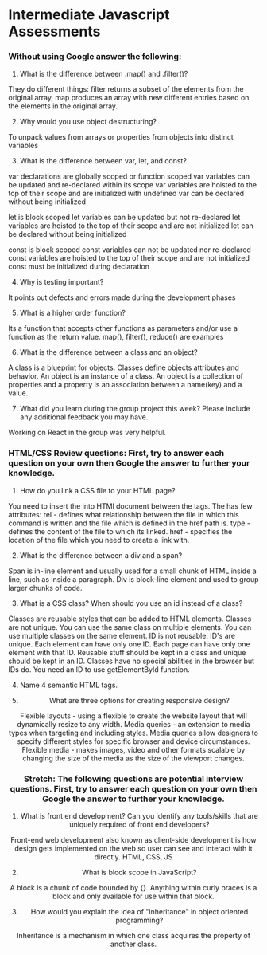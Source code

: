 # Intermediate Javascript Assessments

### Without using Google answer the following:

1. What is the difference between .map() and .filter()?

They do different things: filter returns a subset of the elements from the original array, map produces an array with new different entries based on the elements in the original array.

2. Why would you use object destructuring?

To unpack values from arrays or properties from objects into distinct variables

3. What is the difference between var, let, and const?

var declarations are globally scoped or function scoped
var variables can be updated and re-declared within its scope
var variables are hoisted to the top of their scope and are initialized with undefined
var can be declared without being initialized

let is block scoped
let variables can be updated but not re-declared
let variables are hoisted to the top of their scope and are not initialized
let can be declared without being initialized

const is block scoped
const variables can not be updated nor re-declared
const variables are hoisted to the top of their scope and are not initialized
const must be initialized during declaration

4. Why is testing important?

It points out defects and errors made during the development phases

5. What is a higher order function?

Its a function that accepts other functions as parameters and/or use a function as the return value.
map(), filter(), reduce() are examples

6. What is the difference between a class and an object?

A class is a blueprint for objects. Classes define objects attributes and behavior.
An object is an instance of a class. An object is a collection of properties and a property is an association between a name(key) and a value.

7. What did you learn during the group project this week? Please include any additional feedback you may have.

Working on React in the group was very helpful.

### HTML/CSS Review questions: First, try to answer each question on your own then Google the answer to further your knowledge.

1. How do you link a CSS file to your HTML page?

You need to insert the <link /> into HTMl document between the <head> </head> tags.
The <link /> has few attributes:
  rel - defines what relationship between the file in which this command is written and the file which is defined in the href path is.
  type - defines the content of the file to which its linked.
  href - specifies the location of the file which you need to create a link with.


2. What is the difference between a div and a span?

Span is in-line element and usually used for a small chunk of HTML inside a line, such as inside a paragraph.
Div is block-line element and used to group larger chunks of code.

3. What is a CSS class? When should you use an id instead of a class?

Classes are reusable styles that can be added to HTML elements. Classes are not unique. You can use the same class on multiple elements. You can use multiple classes on the same element.
ID is not reusable. ID's are unique. Each element can have only one ID. Each page can have only one element with that ID.
Reusable stuff should be kept in a class and unique should be kept in an ID.
Classes have no special abilities in the browser but IDs do.
You need an ID to use getElementById function.

4. Name 4 semantic HTML tags.

<form>
<table>
<header>
<footer>

5. What are three options for creating responsive design?

Flexible layouts - using a flexible to create the website layout that will dynamically resize to any width.
Media queries - an extension to media types when targeting and including styles. Media queries allow designers to specify different styles for specific browser and device circumstances.
Flexible media - makes images, video and other formats scalable by changing the size of the media as the size of the viewport changes.


### Stretch: The following questions are potential interview questions. First, try to answer each question on your own then Google the answer to further your knowledge.

1. What is front end development? Can you identify any tools/skills that are uniquely required of front end developers?

Front-end web development also known as client-side development is how design gets implemented on the web so user can see and interact with it directly.
HTML, CSS, JS

2. What is block scope in JavaScript?

A block is a chunk of code bounded by {}. Anything within curly braces is a block and only available for use within that block.

3. How would you explain the idea of "inheritance" in object oriented programming?

Inheritance is a mechanism in which one class acquires the property of another class.
